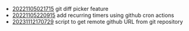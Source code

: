 - [20221105021715](/zet/20221105021715/README.md) git diff picker feature
- [20221105220915](/zet/20221105220915/README.md) add recurring timers using github cron actions
- [20231112170729](/zet/20231112170729/README.md) script to get remote github URL from git repository
